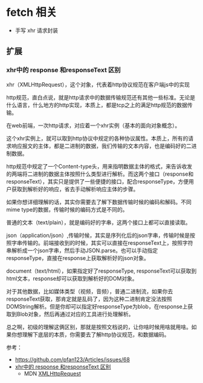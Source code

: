 # fetch 相关

- 手写 xhr 请求封装


## 扩展

### xhr中的 response 和responseText 区别

xhr（XMLHttpRequest），这个对象，代表着http协议规范在客户端js中的实现

http规范，直白点说，就是http请求中的数据传输规范还有其他一些标准。无论是什么语言，什么地方的http实现，本质上，都是tcp之上的满足http规范的数据传输。

在web前端，一次http请求，对应着一个xhr实例（基本的面向对象概念）。

这个xhr实例上，就可以取到http协议中规定的各种协议属性。本质上，所有的请求响应报文的主体，都是二进制的数据，我们传输的文本内容，也是编码好的二进制数据。

http规范中规定了一个Content-type头，用来指明数据主体的格式，来告诉收发的两端将二进制的数据主体按照什么类型进行解析。而这两个接口（response和responseText），其实只是提供了一些便捷的接口，配合responseType，方便用户获取到解析好的响应，省去手动解析响应主体的步骤。

如果你想详细理解的话，其实你需要去了解下数据传输时候的编码和解码。不同mime type的数据，传输时候的编码方式是不同的。

普通的文本（text/plain），就是编码好的字串，这两个接口上都可以直接读取。

json（application/json）,传输时候，其实是序列化后的json字串，传输时候是按照字串传输的。前端接收到的时候，其实可以直接在responseText上，按照字符串解析成一个json字串，然后手动JSON.parse。也可以手动指定responseType，直接在response上获取解析好的json对象。

document（text/html），如果指定好了responseType, responseText可以获取到html文本，response却可以获取到解析好的DOM对象。

对于其他数据，比如媒体类型（视频，音频），普通二进制流，如果你去responseText获取，那肯定就是乱码了，因为这种二进制肯定没法按照DOMString解析。但是你却可以指定好responseType为blob，在response上获取到Blob对象，然后再通过对应的工具进行处理解析。

总之啊，初级的理解这俩区别，那就是按照文档说的，让你啥时候用啥就用啥。如果你想理解下底层的本质，你需要去了解http协议规范，和数据编码。

参考：

- https://github.com/pfan123/Articles/issues/68
- [xhr中的 response 和responseText 区别](https://segmentfault.com/q/1010000018898974)
  - MDN [XMLHttpRequest](https://developer.mozilla.org/en-US/docs/Web/API/XMLHttpRequest)
